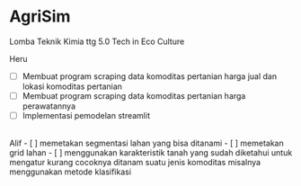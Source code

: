 # AgriSim
Lomba Teknik Kimia ttg 5.0 Tech in Eco Culture

Heru
- [ ] Membuat program scraping data komoditas pertanian harga jual dan lokasi komoditas pertanian
- [ ] Membuat program scraping data komoditas pertanian harga perawatannya
- [ ] Implementasi pemodelan streamlit
<br/>
Alif
- [ ] memetakan segmentasi lahan yang bisa ditanami
- [ ] memetakan grid lahan
- [ ] menggunakan karakteristik tanah yang sudah diketahui untuk mengatur kurang cocoknya ditanam suatu jenis komoditas misalnya menggunakan metode klasifikasi 
